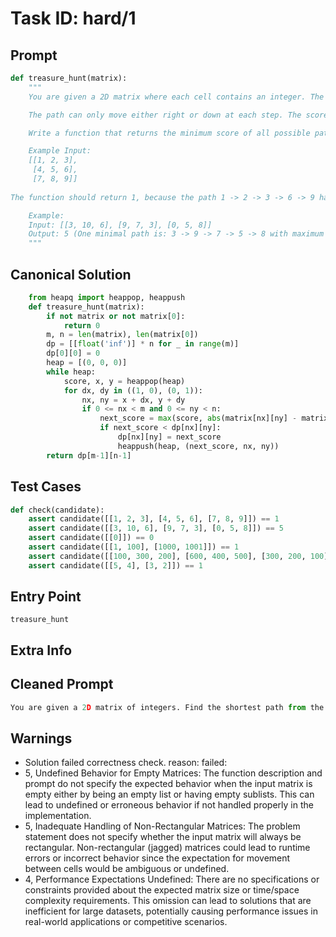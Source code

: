# Task ID: hard/1

## Prompt

```python
def treasure_hunt(matrix):
    """
    You are given a 2D matrix where each cell contains an integer. The goal is to find the shortest path from the top-left corner (0, 0) to the bottom-right corner (len(matrix)-1, len(matrix[0])-1), where the difference in value between two consecutive cells is minimal.

    The path can only move either right or down at each step. The score of a path is determined by the maximum difference in values between any two consecutive cells along the path.

    Write a function that returns the minimum score of all possible paths from the top-left corner to the bottom-right corner.

    Example Input:
    [[1, 2, 3],
     [4, 5, 6],
     [7, 8, 9]]
    
The function should return 1, because the path 1 -> 2 -> 3 -> 6 -> 9 has the minimal maximum difference in values between consecutive cells.

    Example:
    Input: [[3, 10, 6], [9, 7, 3], [0, 5, 8]]
    Output: 5 (One minimal path is: 3 -> 9 -> 7 -> 5 -> 8 with maximum consecutive difference of 5 between 9 and 7)
    """

```

## Canonical Solution

```python
    from heapq import heappop, heappush
    def treasure_hunt(matrix):
        if not matrix or not matrix[0]:
            return 0
        m, n = len(matrix), len(matrix[0])
        dp = [[float('inf')] * n for _ in range(m)]
        dp[0][0] = 0
        heap = [(0, 0, 0)]
        while heap:
            score, x, y = heappop(heap)
            for dx, dy in ((1, 0), (0, 1)):
                nx, ny = x + dx, y + dy
                if 0 <= nx < m and 0 <= ny < n:
                    next_score = max(score, abs(matrix[nx][ny] - matrix[x][y]))
                    if next_score < dp[nx][ny]:
                        dp[nx][ny] = next_score
                        heappush(heap, (next_score, nx, ny))
        return dp[m-1][n-1]
```

## Test Cases

```python
def check(candidate):
    assert candidate([[1, 2, 3], [4, 5, 6], [7, 8, 9]]) == 1
    assert candidate([[3, 10, 6], [9, 7, 3], [0, 5, 8]]) == 5
    assert candidate([[0]]) == 0
    assert candidate([[1, 100], [1000, 1001]]) == 1
    assert candidate([[100, 300, 200], [600, 400, 500], [300, 200, 100]]) == 200
    assert candidate([[5, 4], [3, 2]]) == 1
```

## Entry Point

`treasure_hunt`

## Extra Info

## Cleaned Prompt

```python
You are given a 2D matrix of integers. Find the shortest path from the top-left to the bottom-right corner that minimizes the maximum difference in value between two consecutive cells, only moving right or down. Return this minimum possible maximum difference. Example: For matrix [[1, 2, 3], [4, 5, 6], [7, 8, 9]], the function should return 1, as the best path is 1 -> 2 -> 3 -> 6 -> 9 with a maximal consecutive difference of 1.
```

## Warnings

- Solution failed correctness check. reason: failed: 
- 5, Undefined Behavior for Empty Matrices: The function description and prompt do not specify the expected behavior when the input matrix is empty either by being an empty list or having empty sublists. This can lead to undefined or erroneous behavior if not handled properly in the implementation.
- 5, Inadequate Handling of Non-Rectangular Matrices: The problem statement does not specify whether the input matrix will always be rectangular. Non-rectangular (jagged) matrices could lead to runtime errors or incorrect behavior since the expectation for movement between cells would be ambiguous or undefined.
- 4, Performance Expectations Undefined: There are no specifications or constraints provided about the expected matrix size or time/space complexity requirements. This omission can lead to solutions that are inefficient for large datasets, potentially causing performance issues in real-world applications or competitive scenarios.

